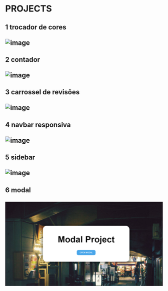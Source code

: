 # PROJECTS

## 1 trocador de cores <br > <br > ![image](https://github.com/luisgomes2002/projects-js/assets/85139913/ed03b570-241d-4869-bf71-09354f2e2e6e)

## 2 contador <br > <br > ![image](https://github.com/luisgomes2002/projects-js/assets/85139913/b7f2744b-531e-4d2f-a488-edf146b9c4ef)

## 3 carrossel de revisões  <br > <br > ![image](https://github.com/luisgomes2002/projects-js/assets/85139913/adac5154-a9f7-4229-9d6a-2557892ef01b)

## 4 navbar responsiva  <br >  <br > ![image](https://github.com/luisgomes2002/projects-js/assets/85139913/18cebf79-978e-4668-8a94-fa770c20d667)

## 5 sidebar <br >  <br > ![image](https://github.com/luisgomes2002/projects-js/assets/85139913/39e45a6b-79c5-4e11-824a-29cb2ca875f3)

## 6 modal <br /> <br /> ![Alt text](image.png)

